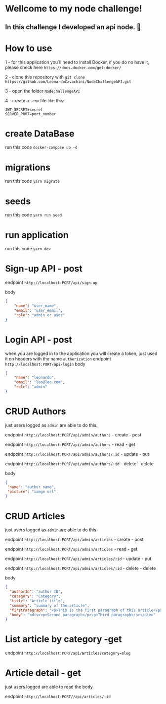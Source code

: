 # Wellcome to my node challenge!

In this challenge I developed an api node. 🚀
---

# How to use

1 - for this application you´ll need to install Docker, if you do no have it, please check here `https://docs.docker.com/get-docker/`

2 - clone this repository with `git clone https://github.com/LeonardoCavachini/NodeChallengeAPI.git`

3 - open the folder `NodeChallengeAPI`

4 - create a `.env` file like this:
```
JWT_SECRET=secret
SERVER_PORT=port_number
```
# create DataBase

run this code `docker-compose up -d`

# migrations

run this code `yarn migrate`

# seeds

run this code `yarn run seed`

# run application

run this code `yarn dev`

# Sign-up API - post

endpoint `http://localhost:PORT/api/sign-up`

body
```json
{
    "name": "user_name",
    "email": "user_email",
    "role": "admin or user"
}
```

# Login API - post

when you are logged in to the application you will create a token, just used it on headers with the name `authorization`
endpoint `http://localhost:PORT/api/login`
body 
```json
{
    "name": "leonardo",
    "email": "leo@leo.com",
    "role": "admin"
}
```
# CRUD Authors

just users logged as `admin` are able to do this.

endpoint `http://localhost:PORT/api/admin/authors` - create - post

endpoint `http://localhost:PORT/api/admin/authors` - read - get

endpoint `http://localhost:PORT/api/admin/authors/:id` - update - put

endpoint `http://localhost:PORT/api/admin/authors/:id` - delete - delete

body
```json
{
 "name": "author name",
 "picture": "iamge url",
}
```

# CRUD Articles

just users logged as `admin` are able to do this.

endpoint `http://localhost:PORT/api/admin/articles` - create - post

endpoint `http://localhost:PORT/api/admin/articles` - read - get

endpoint `http://localhost:PORT/api/admin/articles/:id` - update - put

endpoint `http://localhost:PORT/api/admin/articles/:id` - delete - delete

body
```json
{
  "authorId": "author ID",
  "category": "Category",
  "title": "Article title",
  "summary": "summary of the article",
  "firstParagraph": "<p>This is the first paragraph of this article</p>",
  "body": "<div><p>Second paragraph</p><p>Third paragraph</p></div>"
}
```

# List article by category -get

endpoint `http://localhost:PORT/api/articles?category=slug`

# Article detail - get

just users logged are able to read the body.

endpoint `http://localhost:PORT//api/articles/:id`
